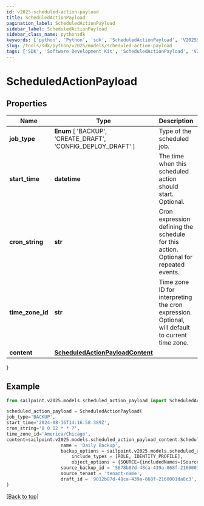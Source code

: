 ```yaml
---
id: v2025-scheduled-action-payload
title: ScheduledActionPayload
pagination_label: ScheduledActionPayload
sidebar_label: ScheduledActionPayload
sidebar_class_name: pythonsdk
keywords: ['python', 'Python', 'sdk', 'ScheduledActionPayload', 'V2025ScheduledActionPayload'] 
slug: /tools/sdk/python/v2025/models/scheduled-action-payload
tags: ['SDK', 'Software Development Kit', 'ScheduledActionPayload', 'V2025ScheduledActionPayload']
---
```


# ScheduledActionPayload


## Properties

Name | Type | Description | Notes
------------ | ------------- | ------------- | -------------
**job_type** |  **Enum** [  'BACKUP',    'CREATE_DRAFT',    'CONFIG_DEPLOY_DRAFT' ] | Type of the scheduled job. | [required]
**start_time** | **datetime** | The time when this scheduled action should start. Optional. | [optional] 
**cron_string** | **str** | Cron expression defining the schedule for this action. Optional for repeated events. | [optional] 
**time_zone_id** | **str** | Time zone ID for interpreting the cron expression. Optional, will default to current time zone. | [optional] 
**content** | [**ScheduledActionPayloadContent**](scheduled-action-payload-content) |  | [required]
}

## Example

```python
from sailpoint.v2025.models.scheduled_action_payload import ScheduledActionPayload

scheduled_action_payload = ScheduledActionPayload(
job_type='BACKUP',
start_time='2024-08-16T14:16:58.389Z',
cron_string='0 0 12 * * ?',
time_zone_id='America/Chicago',
content=sailpoint.v2025.models.scheduled_action_payload_content.ScheduledActionPayload_content(
                    name = 'Daily Backup', 
                    backup_options = sailpoint.v2025.models.scheduled_action_payload_content_backup_options.ScheduledActionPayload_content_backupOptions(
                        include_types = [ROLE, IDENTITY_PROFILE], 
                        object_options = {SOURCE={includedNames=[Source1, Source2]}, ROLE={includedNames=[Admin Role, User Role]}}, ), 
                    source_backup_id = '5678b87d-48ca-439a-868f-2160001da8c2', 
                    source_tenant = 'tenant-name', 
                    draft_id = '9012b87d-48ca-439a-868f-2160001da8c3', )
)

```
[[Back to top]](#) 

